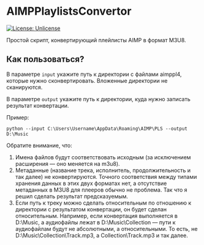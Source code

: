 # AIMPPlaylistsConvertor

[![License: Unlicense](https://img.shields.io/badge/license-Unlicense-blue.svg)](http://unlicense.org/)

Простой скрипт, конвертирующий плейлисты AIMP в формат M3U8.

## Как пользоваться?

В параметре `input` укажите путь к директории с файлами aimppl4, которые нужно сконвертировать. Вложенные директории не сканируются.

В параметре `output` укажите путь к директории, куда нужно записать результат конвертации. 

Пример:

```
python --input C:\Users\Username\AppData\Roaming\AIMP\PLS --output D:\Music
```

Обратите внимание, что:

1. Имена файлов будут соответствовать исходным (за исключением расширения — оно меняется на m3u8).
2. Метаданные (название трека, исполнитель, продолжительность и так далее) не конвертируются. Точного соответствия между типами хранения данных в этих двух форматах нет, а отсутствие метаданных в M3U8 для плееров обычно не проблема. Так что я решил сделать результат предсказуемым.
3. Если путь к треку можно сделать относительным по отношению к директории с результатом конвертации, он будет сделан относительным. Например, если конвертация выполняется в D:\Music, а аудиофайлы лежат в D:\Music\Collection — пути к аудиофайлам будут не абсолютными, а относительными. То есть, не D:\Music\Collection\Track.mp3, а Collection\Track.mp3 и так далее.